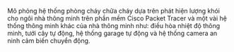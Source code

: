 Mô phỏng hệ thống phòng cháy chữa cháy dựa trên phát hiện lượng khói cho ngôi nhà thông minh trên phần mềm Cisco Packet Tracer và một vài hệ thống thông minh khác của nhà thông minh như: điều hòa nhiệt độ thông minh, tưới cây tự động, hệ thống garage tự động và hệ thống camera an ninh cảm biến chuyển động.
